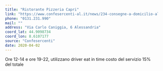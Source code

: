 ```yaml
---
title: "Ristorante Pizzeria Capri"
link: "https://www.confesercenti-al.it/news/234-consegne-a-domicilio-alessandria-lista-aggiornata-al-26-marzo.html"
phone: "0131.231.990"
mail: ""
address: "Via Carlo Caniggia, 6 Alessandria"
coord_lat: 44.9098734
coord_lon: 8.6107177
source: "Confesercenti"
date: 2020-04-02
---
```


Ore 12-14 e ore 19-22, utilizzano driver eat in time costo del servizio 15% del totale
